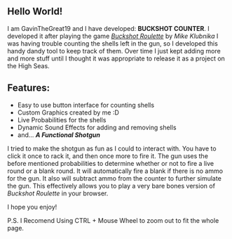 ## Hello World!
I am GavinTheGreat19 and I have developed: **BUCKSHOT COUNTER**.
I developed it after playing the game *[Buckshot Roulette](https://mikeklubnika.itch.io/buckshot-roulette)* by *Mike Klubnika*
I was having trouble counting the shells left in the gun, so I developed this handy dandy tool to keep track of them.
Over time I just kept adding more and more stuff until I thought it was appropriate to release it as a project on the High Seas.

## Features:
- Easy to use button interface for counting shells
- Custom Graphics created by me :D
- Live Probabilities for the shells
- Dynamic Sound Effects for adding and removing shells
- and... ***A Functional Shotgun***

I tried to make the shotgun as fun as I could to interact with. You have to click it once to rack it, and then once more to fire it. The gun uses the before mentioned
probabilities to determine whether or not to fire a live round or a blank round. It will automatically fire a blank if there is no ammo for the gun. It also will subtract
ammo from the counter to further simulate the gun. This effectively allows you to play a very bare bones version of *Buckshot Roulette* in your browser.

I hope you enjoy!

P.S. I Recomend Using CTRL + Mouse Wheel to zoom out to fit the whole page.
